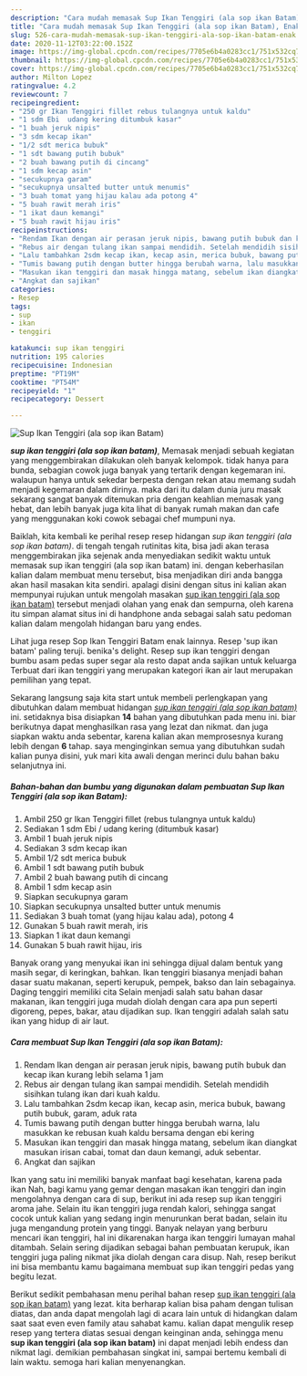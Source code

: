 ```yaml
---
description: "Cara mudah memasak Sup Ikan Tenggiri (ala sop ikan Batam), Enak"
title: "Cara mudah memasak Sup Ikan Tenggiri (ala sop ikan Batam), Enak"
slug: 526-cara-mudah-memasak-sup-ikan-tenggiri-ala-sop-ikan-batam-enak
date: 2020-11-12T03:22:00.152Z
image: https://img-global.cpcdn.com/recipes/7705e6b4a0283cc1/751x532cq70/sup-ikan-tenggiri-ala-sop-ikan-batam-foto-resep-utama.jpg
thumbnail: https://img-global.cpcdn.com/recipes/7705e6b4a0283cc1/751x532cq70/sup-ikan-tenggiri-ala-sop-ikan-batam-foto-resep-utama.jpg
cover: https://img-global.cpcdn.com/recipes/7705e6b4a0283cc1/751x532cq70/sup-ikan-tenggiri-ala-sop-ikan-batam-foto-resep-utama.jpg
author: Milton Lopez
ratingvalue: 4.2
reviewcount: 7
recipeingredient:
- "250 gr Ikan Tenggiri fillet rebus tulangnya untuk kaldu"
- "1 sdm Ebi  udang kering ditumbuk kasar"
- "1 buah jeruk nipis"
- "3 sdm kecap ikan"
- "1/2 sdt merica bubuk"
- "1 sdt bawang putih bubuk"
- "2 buah bawang putih di cincang"
- "1 sdm kecap asin"
- "secukupnya garam"
- "secukupnya unsalted butter untuk menumis"
- "3 buah tomat yang hijau kalau ada potong 4"
- "5 buah rawit merah iris"
- "1 ikat daun kemangi"
- "5 buah rawit hijau iris"
recipeinstructions:
- "Rendam Ikan dengan air perasan jeruk nipis, bawang putih bubuk dan kecap ikan kurang lebih selama 1 jam"
- "Rebus air dengan tulang ikan sampai mendidih. Setelah mendidih sisihkan tulang ikan dari kuah kaldu."
- "Lalu tambahkan 2sdm kecap ikan, kecap asin, merica bubuk, bawang putih bubuk, garam, aduk rata"
- "Tumis bawang putih dengan butter hingga berubah warna, lalu masukkan ke rebusan kuah kaldu bersama dengan ebi kering"
- "Masukan ikan tenggiri dan masak hingga matang, sebelum ikan diangkat masukan irisan cabai, tomat dan daun kemangi, aduk sebentar."
- "Angkat dan sajikan"
categories:
- Resep
tags:
- sup
- ikan
- tenggiri

katakunci: sup ikan tenggiri 
nutrition: 195 calories
recipecuisine: Indonesian
preptime: "PT19M"
cooktime: "PT54M"
recipeyield: "1"
recipecategory: Dessert

---
```



![Sup Ikan Tenggiri (ala sop ikan Batam)](https://img-global.cpcdn.com/recipes/7705e6b4a0283cc1/751x532cq70/sup-ikan-tenggiri-ala-sop-ikan-batam-foto-resep-utama.jpg)

<b><i>sup ikan tenggiri (ala sop ikan batam)</i></b>, Memasak menjadi sebuah kegiatan yang menggembirakan dilakukan oleh banyak kelompok. tidak hanya para bunda, sebagian cowok juga banyak yang tertarik dengan kegemaran ini. walaupun hanya untuk sekedar berpesta dengan rekan atau memang sudah menjadi kegemaran dalam dirinya. maka dari itu dalam dunia juru masak sekarang sangat banyak ditemukan pria dengan keahlian memasak yang hebat, dan lebih banyak juga kita lihat di banyak rumah makan dan cafe yang menggunakan koki cowok sebagai chef mumpuni nya.

Baiklah, kita kembali ke perihal resep resep hidangan <i>sup ikan tenggiri (ala sop ikan batam)</i>. di tengah tengah rutinitas kita, bisa jadi akan terasa menggembirakan jika sejenak anda menyediakan sedikit waktu untuk memasak sup ikan tenggiri (ala sop ikan batam) ini. dengan keberhasilan kalian dalam membuat menu tersebut, bisa menjadikan diri anda bangga akan hasil masakan kita sendiri. apalagi disini dengan situs ini kalian akan mempunyai rujukan untuk mengolah masakan <u>sup ikan tenggiri (ala sop ikan batam)</u> tersebut menjadi olahan yang enak dan sempurna, oleh karena itu simpan alamat situs ini di handphone anda sebagai salah satu pedoman kalian dalam mengolah hidangan baru yang endes.

Lihat juga resep Sop Ikan Tenggiri Batam enak lainnya. Resep &#39;sup ikan batam&#39; paling teruji. benika&#39;s delight. Resep sup ikan tenggiri dengan bumbu asam pedas super segar ala resto dapat anda sajikan untuk keluarga Terbuat dari ikan tenggiri yang merupakan kategori ikan air laut merupakan pemilihan yang tepat.


Sekarang langsung saja kita start untuk membeli perlengkapan yang dibutuhkan dalam membuat hidangan <u><i>sup ikan tenggiri (ala sop ikan batam)</i></u> ini. setidaknya bisa disiapkan <b>14</b> bahan yang dibutuhkan pada menu ini. biar berikutnya dapat menghasilkan rasa yang lezat dan nikmat. dan juga siapkan waktu anda sebentar, karena kalian akan memprosesnya kurang lebih dengan <b>6</b> tahap. saya menginginkan semua yang dibutuhkan sudah kalian punya disini, yuk mari kita awali dengan merinci dulu bahan baku selanjutnya ini.

<!--inarticleads1-->

##### Bahan-bahan dan bumbu yang digunakan dalam pembuatan Sup Ikan Tenggiri (ala sop ikan Batam):

1. Ambil 250 gr Ikan Tenggiri fillet (rebus tulangnya untuk kaldu)
1. Sediakan 1 sdm Ebi / udang kering (ditumbuk kasar)
1. Ambil 1 buah jeruk nipis
1. Sediakan 3 sdm kecap ikan
1. Ambil 1/2 sdt merica bubuk
1. Ambil 1 sdt bawang putih bubuk
1. Ambil 2 buah bawang putih di cincang
1. Ambil 1 sdm kecap asin
1. Siapkan secukupnya garam
1. Siapkan secukupnya unsalted butter untuk menumis
1. Sediakan 3 buah tomat (yang hijau kalau ada), potong 4
1. Gunakan 5 buah rawit merah, iris
1. Siapkan 1 ikat daun kemangi
1. Gunakan 5 buah rawit hijau, iris


Banyak orang yang menyukai ikan ini sehingga dijual dalam bentuk yang masih segar, di keringkan, bahkan. Ikan tenggiri biasanya menjadi bahan dasar suatu makanan, seperti kerupuk, pempek, bakso dan lain sebagainya. Daging tenggiri memiliki cita Selain menjadi salah satu bahan dasar makanan, ikan tenggiri juga mudah diolah dengan cara apa pun seperti digoreng, pepes, bakar, atau dijadikan sup. Ikan tenggiri adalah salah satu ikan yang hidup di air laut. 

<!--inarticleads2-->

##### Cara membuat Sup Ikan Tenggiri (ala sop ikan Batam):

1. Rendam Ikan dengan air perasan jeruk nipis, bawang putih bubuk dan kecap ikan kurang lebih selama 1 jam
1. Rebus air dengan tulang ikan sampai mendidih. Setelah mendidih sisihkan tulang ikan dari kuah kaldu.
1. Lalu tambahkan 2sdm kecap ikan, kecap asin, merica bubuk, bawang putih bubuk, garam, aduk rata
1. Tumis bawang putih dengan butter hingga berubah warna, lalu masukkan ke rebusan kuah kaldu bersama dengan ebi kering
1. Masukan ikan tenggiri dan masak hingga matang, sebelum ikan diangkat masukan irisan cabai, tomat dan daun kemangi, aduk sebentar.
1. Angkat dan sajikan


Ikan yang satu ini memiliki banyak manfaat bagi kesehatan, karena pada ikan Nah, bagi kamu yang gemar dengan masakan ikan tenggiri dan ingin mengolahnya dengan cara di sup, berikut ini ada resep sup ikan tenggiri aroma jahe. Selain itu ikan tenggiri juga rendah kalori, sehingga sangat cocok untuk kalian yang sedang ingin menurunkan berat badan, selain itu juga mengandung protein yang tinggi. Banyak nelayan yang berburu mencari ikan tenggiri, hal ini dikarenakan harga ikan tenggiri lumayan mahal ditambah. Selain sering dijadikan sebagai bahan pembuatan kerupuk, ikan tenggiri juga paling nikmat jika diolah dengan cara disup. Nah, resep berikut ini bisa membantu kamu bagaimana membuat sup ikan tenggiri pedas yang begitu lezat. 

Berikut sedikit pembahasan menu perihal bahan resep <u>sup ikan tenggiri (ala sop ikan batam)</u> yang lezat. kita berharap kalian bisa paham dengan tulisan diatas, dan anda dapat mengolah lagi di acara lain untuk di hidangkan dalam saat saat even even family atau sahabat kamu. kalian dapat mengulik resep resep yang tertera diatas sesuai dengan keinginan anda, sehingga menu <b>sup ikan tenggiri (ala sop ikan batam)</b> ini dapat menjadi lebih endess dan nikmat lagi. demikian pembahasan singkat ini, sampai bertemu kembali di lain waktu. semoga hari kalian menyenangkan.

